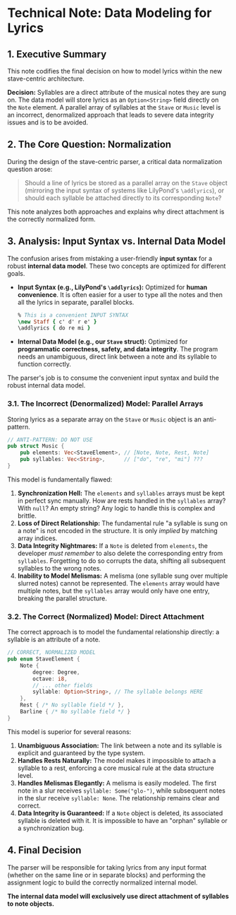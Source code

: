 # Technical Note: Data Modeling for Lyrics

## 1. Executive Summary

This note codifies the final decision on how to model lyrics within the new stave-centric architecture.

**Decision:** Syllables are a direct attribute of the musical notes they are sung on. The data model will store lyrics as an `Option<String>` field directly on the `Note` element. A parallel array of syllables at the `Stave` or `Music` level is an incorrect, denormalized approach that leads to severe data integrity issues and is to be avoided.

## 2. The Core Question: Normalization

During the design of the stave-centric parser, a critical data normalization question arose:

> Should a line of lyrics be stored as a parallel array on the `Stave` object (mirroring the input syntax of systems like LilyPond's `\addlyrics`), or should each syllable be attached directly to its corresponding `Note`?

This note analyzes both approaches and explains why direct attachment is the correctly normalized form.

## 3. Analysis: Input Syntax vs. Internal Data Model

The confusion arises from mistaking a user-friendly **input syntax** for a robust **internal data model**. These two concepts are optimized for different goals.

-   **Input Syntax (e.g., LilyPond's `\addlyrics`):** Optimized for **human convenience**. It is often easier for a user to type all the notes and then all the lyrics in separate, parallel blocks.

    ```lilypond
    % This is a convenient INPUT SYNTAX
    \new Staff { c' d' r e' }
    \addlyrics { do re mi }
    ```

-   **Internal Data Model (e.g., our `Stave` struct):** Optimized for **programmatic correctness, safety, and data integrity**. The program needs an unambiguous, direct link between a note and its syllable to function correctly.

The parser's job is to consume the convenient input syntax and build the robust internal data model.

### 3.1. The Incorrect (Denormalized) Model: Parallel Arrays

Storing lyrics as a separate array on the `Stave` or `Music` object is an anti-pattern.

```rust
// ANTI-PATTERN: DO NOT USE
pub struct Music {
    pub elements: Vec<StaveElement>, // [Note, Note, Rest, Note]
    pub syllables: Vec<String>,      // ["do", "re", "mi"] ???
}
```

This model is fundamentally flawed:

1.  **Synchronization Hell:** The `elements` and `syllables` arrays must be kept in perfect sync manually. How are rests handled in the `syllables` array? With `null`? An empty string? Any logic to handle this is complex and brittle.
2.  **Loss of Direct Relationship:** The fundamental rule "a syllable is sung on a note" is not encoded in the structure. It is only *implied* by matching array indices.
3.  **Data Integrity Nightmares:** If a `Note` is deleted from `elements`, the developer *must remember* to also delete the corresponding entry from `syllables`. Forgetting to do so corrupts the data, shifting all subsequent syllables to the wrong notes.
4.  **Inability to Model Melismas:** A melisma (one syllable sung over multiple slurred notes) cannot be represented. The `elements` array would have multiple notes, but the `syllables` array would only have one entry, breaking the parallel structure.

### 3.2. The Correct (Normalized) Model: Direct Attachment

The correct approach is to model the fundamental relationship directly: a syllable is an attribute of a note.

```rust
// CORRECT, NORMALIZED MODEL
pub enum StaveElement {
    Note {
        degree: Degree,
        octave: i8,
        // ... other fields
        syllable: Option<String>, // The syllable belongs HERE
    },
    Rest { /* No syllable field */ },
    Barline { /* No syllable field */ }
}
```

This model is superior for several reasons:

1.  **Unambiguous Association:** The link between a note and its syllable is explicit and guaranteed by the type system.
2.  **Handles Rests Naturally:** The model makes it impossible to attach a syllable to a rest, enforcing a core musical rule at the data structure level.
3.  **Handles Melismas Elegantly:** A melisma is easily modeled. The first note in a slur receives `syllable: Some("glo-")`, while subsequent notes in the slur receive `syllable: None`. The relationship remains clear and correct.
4.  **Data Integrity is Guaranteed:** If a `Note` object is deleted, its associated syllable is deleted with it. It is impossible to have an "orphan" syllable or a synchronization bug.

## 4. Final Decision

The parser will be responsible for taking lyrics from any input format (whether on the same line or in separate blocks) and performing the assignment logic to build the correctly normalized internal model.

**The internal data model will exclusively use direct attachment of syllables to note objects.**

